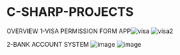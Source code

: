 # C-SHARP-PROJECTS
OVERVIEW
1-VISA PERMISSION FORM APP![visa](https://github.com/salimdev3469/C-SHARP-PROJECTS/assets/157348323/b3502469-e05c-47d4-9f91-ea25b6bf0c98)
![visa2](https://github.com/salimdev3469/C-SHARP-PROJECTS/assets/157348323/ee1f47f7-ca2f-42f3-bb04-8449f90de8d7)

2-BANK ACCOUNT SYSTEM 
![image](https://github.com/salimdev3469/C-SHARP-PROJECTS/assets/157348323/582ff08b-ca13-4bce-bcc7-cb42ed634e1d)
![image](https://github.com/salimdev3469/C-SHARP-PROJECTS/assets/157348323/b52bfc39-2c92-472f-adf4-80e606c6aa37)


